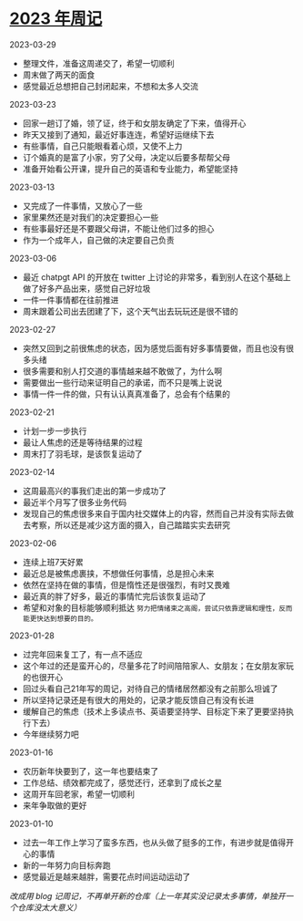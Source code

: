 # [2023 年周记](https://github.com/GeorgeCh2/blog/issues/15)

2023-03-29
* 整理文件，准备这周递交了，希望一切顺利
* 周末做了两天的面食
* 感觉最近总想把自己封闭起来，不想和太多人交流

2023-03-23
* 回家一趟订了婚，领了证，终于和女朋友确定了下来，值得开心
* 昨天又接到了通知，最近好事连连，希望好运继续下去
* 有些事情，自己只能眼看着心烦，又使不上力
* 订个婚真的是富了小家，穷了父母，决定以后要多帮帮父母
* 准备开始看公开课，提升自己的英语和专业能力，希望能坚持

2023-03-13
* 又完成了一件事情，又放心了一些
* 家里果然还是对我们的决定要担心一些
* 有些事最好还是不要跟父母讲，不能让他们过多的担心
* 作为一个成年人，自己做的决定要自己负责

2023-03-06
* 最近 chatpgt API 的开放在 twitter 上讨论的非常多，看到别人在这个基础上做了好多产品出来，感觉自己好垃圾
* 一件一件事情都在往前推进
* 周末跟着公司出去团建了下，这个天气出去玩玩还是很不错的

2023-02-27
* 突然又回到之前很焦虑的状态，因为感觉后面有好多事情要做，而且也没有很多头绪
* 很多需要和别人打交道的事情越来越不敢做了，为什么啊
* 需要做出一些行动来证明自己的承诺，而不只是嘴上说说
* 事情一件一件的做，只有认认真真准备了，总会有个结果的

2023-02-21
* 计划一步一步执行
* 最让人焦虑的还是等待结果的过程
* 周末打了羽毛球，是该恢复运动了

2023-02-14
* 这周最高兴的事我们走出的第一步成功了
* 最近半个月写了很多业务代码
* 发现自己的焦虑很多来自于国内社交媒体上的内容，然而自己并没有实际去做去考察，所以还是减少这方面的摄入，自己踏踏实实去研究

2023-02-06
* 连续上班7天好累
* 最近总是被焦虑裹挟，不想做任何事情，总是担心未来
* 依然在坚持在做的事情，但是惰性还是很强烈，有时又畏难
* 最近真的胖了好多，最近的事情忙完后该恢复运动了
* 希望和对象的目标能够顺利抵达
`努力把情绪束之高阁，尝试只依靠逻辑和理性，反而能更快达到想要的目的。`

2023-01-28
* 过完年回来复工了，有一点不适应
* 这个年过的还是蛮开心的，尽量多花了时间陪陪家人、女朋友；在女朋友家玩的也很开心
* 回过头看自己21年写的周记，对待自己的情绪居然都没有之前那么坦诚了
* 所以坚持记录还是有很大的用处的，记录才能反馈自己有没有长进
* 缓解自己的焦虑（技术上多读点书、英语要坚持学、目标定下来了更要坚持执行下去）
* 今年继续努力吧
  
2023-01-16
* 农历新年快要到了，这一年也要结束了
* 工作总结、绩效都完成了，感觉还行，还拿到了成长之星
* 这周开车回老家，希望一切顺利
* 来年争取做的更好
  
2023-01-10
* 过去一年工作上学习了蛮多东西，也从头做了挺多的工作，有进步就是值得开心的事情
* 新的一年努力向目标奔跑
* 感觉最近是越来越胖，需要花点时间运动运动了

*改成用 blog 记周记，不再单开新的仓库（上一年其实没记录太多事情，单独开一个仓库没太大意义）*